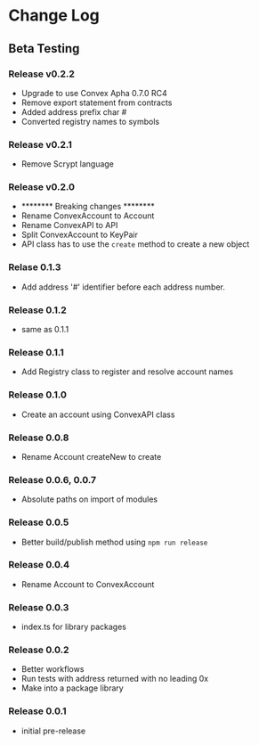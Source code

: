 # Change Log

## Beta Testing

### Release v0.2.2
+   Upgrade to use Convex Apha 0.7.0 RC4
+   Remove export statement from contracts
+   Added address prefix char #
+   Converted registry names to symbols

### Release v0.2.1
+   Remove Scrypt language

### Release v0.2.0
+   ******** Breaking changes ********
+   Rename ConvexAccount to Account
+   Rename ConvexAPI to API
+   Split ConvexAccount to KeyPair
+   API class has to use the `create` method to create a new object

### Relase 0.1.3
+   Add address '#' identifier before each address number.

### Release 0.1.2
+   same as 0.1.1

### Release 0.1.1
+   Add Registry class to register and resolve account names

### Release 0.1.0
+   Create an account using ConvexAPI class

### Release 0.0.8
+   Rename Account createNew to create

### Release 0.0.6, 0.0.7
+   Absolute paths on import of modules

### Release 0.0.5
+   Better build/publish method using `npm run release`

### Release 0.0.4
+   Rename Account to ConvexAccount

### Release 0.0.3
+   index.ts for library packages

### Release 0.0.2
+   Better workflows
+   Run tests with address returned with no leading 0x
+   Make into a package library

### Release 0.0.1
+   initial pre-release

